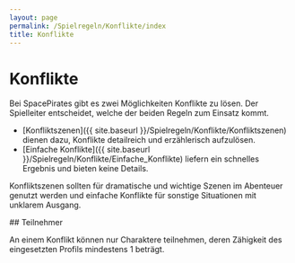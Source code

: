 ```yaml
---
layout: page
permalink: /Spielregeln/Konflikte/index
title: Konflikte
---
```


# Konflikte

Bei SpacePirates gibt es zwei Möglichkeiten Konflikte zu lösen. Der Spielleiter entscheidet, welche der beiden Regeln zum Einsatz kommt.

- [Konfliktszenen]({{ site.baseurl }}/Spielregeln/Konflikte/Konfliktszenen) dienen dazu, Konflikte detailreich und erzählerisch aufzulösen.
- [Einfache Konflikte]({{ site.baseurl }}/Spielregeln/Konflikte/Einfache_Konflikte) liefern ein schnelles Ergebnis und bieten keine Details.

Konfliktszenen sollten für dramatische und wichtige Szenen im Abenteuer genutzt werden und einfache Konflikte für sonstige Situationen mit unklarem Ausgang.

<div class="hinweis">
## Teilnehmer

An einem Konflikt können nur Charaktere teilnehmen, deren Zähigkeit des eingesetzten Profils mindestens 1 beträgt.

</div>
